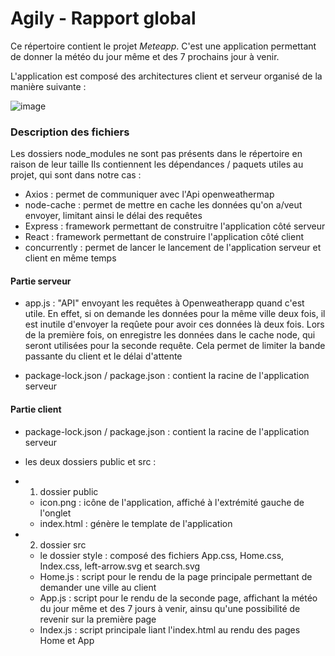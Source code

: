 # Agily - Rapport global

Ce répertoire contient le projet *Meteapp*.
C'est une application permettant de donner la météo du jour même et des 7 prochains jour à venir.

L'application est composé des architectures client et serveur organisé de la manière suivante :

![image](https://user-images.githubusercontent.com/91456594/167903136-dd760bbd-0b15-4280-a7d1-b5a9744d0f36.png)

 
 ### Description des fichiers
 
 Les dossiers node_modules ne sont pas présents dans le répertoire en raison de leur taille
 Ils contiennent les dépendances / paquets utiles au projet, qui sont dans notre cas :
 - Axios :  permet de communiquer avec l'Api openweathermap
 - node-cache : permet de mettre en cache les données qu'on a/veut envoyer, limitant ainsi le délai des requêtes
 - Express : framework permettant de construitre l'application côté serveur
 - React : framework permettant de construire l'application côté client
 - concurrently : permet de lancer le lancement de l'application serveur et client en même temps
 
 #### Partie serveur 
 
 - app.js : "API" envoyant les requêtes à Openweatherapp quand c'est utile. En effet, si on demande les données pour la même ville deux fois, il est inutile d'envoyer la reqûete pour avoir ces données là deux fois. Lors de la première fois, on enregistre les données dans le cache node, qui seront utilisées pour la seconde requête. Cela permet de limiter la bande passante du client et le délai d'attente

 - package-lock.json / package.json : contient la racine de l'application serveur

#### Partie client

- package-lock.json / package.json : contient la racine de l'application serveur
- les deux dossiers public et src :

- 1. dossier public 

  - icon.png : icône de l'application, affiché à l'extrémité gauche de l'onglet
  - index.html : génère le template de l'application

- 2. dossier src

  - le dossier style : composé des fichiers App.css, Home.css, Index.css, left-arrow.svg et search.svg
  - Home.js : script pour le rendu de la page principale permettant de demander une ville au client
  - App.js : script pour le rendu de la seconde page, affichant la météo du jour même et des 7 jours à venir, ainsu qu'une possibilité de revenir sur la première page
  - Index.js : script principale liant l'index.html au rendu des pages Home et App


